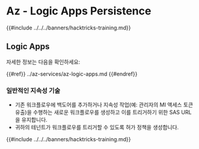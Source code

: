 # Az - Logic Apps Persistence

{{#include ../../../banners/hacktricks-training.md}}

## Logic Apps

자세한 정보는 다음을 확인하세요:

{{#ref}}
../az-services/az-logic-apps.md
{{#endref}}

### 일반적인 지속성 기술

- 기존 워크플로우에 백도어를 추가하거나 지속성 작업(예: 관리자의 MI 액세스 토큰 유출)을 수행하는 새로운 워크플로우를 생성하고 이를 트리거하기 위한 SAS URL을 유지합니다.
- 귀하의 테넌트가 워크플로우를 트리거할 수 있도록 허가 정책을 생성합니다.

{{#include ../../../banners/hacktricks-training.md}}
